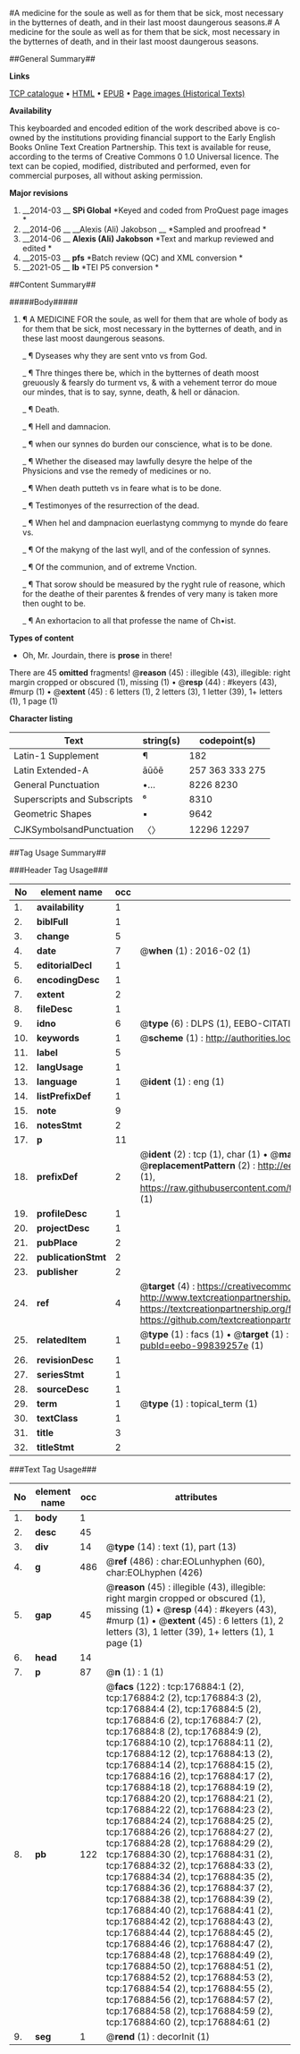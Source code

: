 #A medicine for the soule as well as for them that be sick, most necessary in the bytternes of death, and in their last moost daungerous seasons.#
A medicine for the soule as well as for them that be sick, most necessary in the bytternes of death, and in their last moost daungerous seasons.

##General Summary##

**Links**

[TCP catalogue](http://www.ota.ox.ac.uk/tcp/)  • 
[HTML](http://tei.it.ox.ac.uk/tcp/Texts-HTML/free/B14/B14764.html)  • 
[EPUB](http://tei.it.ox.ac.uk/tcp/Texts-EPUB/free/B14/B14764.epub) • 
[Page images (Historical Texts)](https://historicaltexts.jisc.ac.uk/eebo-99839257e)

**Availability**

This keyboarded and encoded edition of the work described above is co-owned by the
    institutions providing financial support to the Early English Books Online Text Creation
    Partnership. This text is available for reuse, according to the terms of  Creative Commons 0 1.0 Universal
    licence. The text can be copied, modified, distributed and performed, even for commercial
    purposes, all without asking permission.

**Major revisions**

1. __2014-03 __ __SPi Global__ *Keyed and coded from ProQuest page images *
1. __2014-06 __ __Alexis (Ali) Jakobson __ *Sampled and proofread *
1. __2014-06 __ __Alexis (Ali) Jakobson__ *Text and markup reviewed and edited *
1. __2015-03 __ __pfs__ *Batch review (QC) and XML conversion *
1. __2021-05 __ __lb__ *TEI P5 conversion *

##Content Summary##

#####Body#####

1. ¶ A MEDICINE FOR the soule, as well for them that are whole of body as for them that be sick, most necessary in the bytternes of death, and in these last moost daungerous seasons.

    _ ¶ Dyseases why they are sent vnto vs from God.

    _ ¶ Thre thinges there be, which in the bytternes of death moost greuously & fearsly do turment vs, & with a vehement terror do moue our mindes, that is to say, synne, death, & hell or dānacion.

    _ ¶ Death.

    _ ¶ Hell and damnacion.

    _ ¶ when our synnes do burden our conscience, what is to be done.

    _ ¶ Whether the diseased may lawfully desyre the helpe of the Physicions and vse the remedy of medicines or no.

    _ ¶ When death putteth vs in feare what is to be done.

    _ ¶ Testimonyes of the resurrection of the dead.

    _ ¶ When hel and dampnacion euerlastyng commyng to mynde do feare vs.

    _ ¶ Of the makyng of the last wyll, and of the confession of synnes.

    _ ¶ Of the communion, and of extreme Vnction.

    _ ¶ That sorow should be measured by the ryght rule of reasone, which for the deathe of their parentes & frendes
 of very many is taken more then ought to be.

    _ ¶ An exhortacion to all that professe the name of Ch•ist.

**Types of content**

  * Oh, Mr. Jourdain, there is **prose** in there!

There are 45 **omitted** fragments! 
 @__reason__ (45) : illegible (43), illegible: right margin cropped or obscured (1), missing (1)  •  @__resp__ (44) : #keyers (43), #murp (1)  •  @__extent__ (45) : 6 letters (1), 2 letters (3), 1 letter (39), 1+ letters (1), 1 page (1)

**Character listing**


|Text|string(s)|codepoint(s)|
|---|---|---|
|Latin-1 Supplement|¶|182|
|Latin Extended-A|āūōē|257 363 333 275|
|General Punctuation|•…|8226 8230|
|Superscripts             and Subscripts|⁶|8310|
|Geometric Shapes|▪|9642|
|CJKSymbolsandPunctuation|〈〉|12296 12297|

##Tag Usage Summary##

###Header Tag Usage###

|No|element name|occ|attributes|
|---|---|---|---|
|1.|__availability__|1||
|2.|__biblFull__|1||
|3.|__change__|5||
|4.|__date__|7| @__when__ (1) : 2016-02 (1)|
|5.|__editorialDecl__|1||
|6.|__encodingDesc__|1||
|7.|__extent__|2||
|8.|__fileDesc__|1||
|9.|__idno__|6| @__type__ (6) : DLPS (1), EEBO-CITATION (1), VID (1), EEBO-PROQUEST (1), STC (2)|
|10.|__keywords__|1| @__scheme__ (1) : http://authorities.loc.gov/ (1)|
|11.|__label__|5||
|12.|__langUsage__|1||
|13.|__language__|1| @__ident__ (1) : eng (1)|
|14.|__listPrefixDef__|1||
|15.|__note__|9||
|16.|__notesStmt__|2||
|17.|__p__|11||
|18.|__prefixDef__|2| @__ident__ (2) : tcp (1), char (1)  •  @__matchPattern__ (2) : ([0-9\-]+):([0-9IVX]+) (1), (.+) (1)  •  @__replacementPattern__ (2) : http://eebo.chadwyck.com/downloadtiff?vid=$1&page=$2 (1), https://raw.githubusercontent.com/textcreationpartnership/Texts/master/tcpchars.xml#$1 (1)|
|19.|__profileDesc__|1||
|20.|__projectDesc__|1||
|21.|__pubPlace__|2||
|22.|__publicationStmt__|2||
|23.|__publisher__|2||
|24.|__ref__|4| @__target__ (4) : https://creativecommons.org/publicdomain/zero/1.0/ (1), http://www.textcreationpartnership.org/docs/. (1), https://textcreationpartnership.org/faq/#faq05 (1), https://github.com/textcreationpartnership (1)|
|25.|__relatedItem__|1| @__type__ (1) : facs (1)  •  @__target__ (1) : https://data.historicaltexts.jisc.ac.uk/view?pubId=eebo-99839257e (1)|
|26.|__revisionDesc__|1||
|27.|__seriesStmt__|1||
|28.|__sourceDesc__|1||
|29.|__term__|1| @__type__ (1) : topical_term (1)|
|30.|__textClass__|1||
|31.|__title__|3||
|32.|__titleStmt__|2||


###Text Tag Usage###

|No|element name|occ|attributes|
|---|---|---|---|
|1.|__body__|1||
|2.|__desc__|45||
|3.|__div__|14| @__type__ (14) : text (1), part (13)|
|4.|__g__|486| @__ref__ (486) : char:EOLunhyphen (60), char:EOLhyphen (426)|
|5.|__gap__|45| @__reason__ (45) : illegible (43), illegible: right margin cropped or obscured (1), missing (1)  •  @__resp__ (44) : #keyers (43), #murp (1)  •  @__extent__ (45) : 6 letters (1), 2 letters (3), 1 letter (39), 1+ letters (1), 1 page (1)|
|6.|__head__|14||
|7.|__p__|87| @__n__ (1) : 1 (1)|
|8.|__pb__|122| @__facs__ (122) : tcp:176884:1 (2), tcp:176884:2 (2), tcp:176884:3 (2), tcp:176884:4 (2), tcp:176884:5 (2), tcp:176884:6 (2), tcp:176884:7 (2), tcp:176884:8 (2), tcp:176884:9 (2), tcp:176884:10 (2), tcp:176884:11 (2), tcp:176884:12 (2), tcp:176884:13 (2), tcp:176884:14 (2), tcp:176884:15 (2), tcp:176884:16 (2), tcp:176884:17 (2), tcp:176884:18 (2), tcp:176884:19 (2), tcp:176884:20 (2), tcp:176884:21 (2), tcp:176884:22 (2), tcp:176884:23 (2), tcp:176884:24 (2), tcp:176884:25 (2), tcp:176884:26 (2), tcp:176884:27 (2), tcp:176884:28 (2), tcp:176884:29 (2), tcp:176884:30 (2), tcp:176884:31 (2), tcp:176884:32 (2), tcp:176884:33 (2), tcp:176884:34 (2), tcp:176884:35 (2), tcp:176884:36 (2), tcp:176884:37 (2), tcp:176884:38 (2), tcp:176884:39 (2), tcp:176884:40 (2), tcp:176884:41 (2), tcp:176884:42 (2), tcp:176884:43 (2), tcp:176884:44 (2), tcp:176884:45 (2), tcp:176884:46 (2), tcp:176884:47 (2), tcp:176884:48 (2), tcp:176884:49 (2), tcp:176884:50 (2), tcp:176884:51 (2), tcp:176884:52 (2), tcp:176884:53 (2), tcp:176884:54 (2), tcp:176884:55 (2), tcp:176884:56 (2), tcp:176884:57 (2), tcp:176884:58 (2), tcp:176884:59 (2), tcp:176884:60 (2), tcp:176884:61 (2)|
|9.|__seg__|1| @__rend__ (1) : decorInit (1)|

